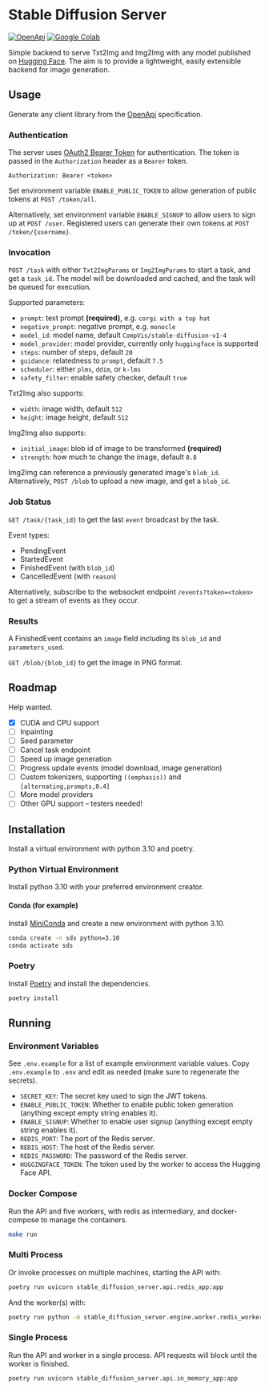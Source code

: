 # Stable Diffusion Server

[![OpenApi](https://img.shields.io/badge/OpenApi-3.0.2-orange)](https://editor.swagger.io/?url=https://raw.githubusercontent.com/irgolic/stable-diffusion-server/master/openapi.yml)
[![Google Colab](https://colab.research.google.com/assets/colab-badge.svg)](https://colab.research.google.com/github/irgolic/stable-diffusion-server/blob/master/colab_runner.ipynb)

Simple backend to serve Txt2Img and Img2Img with any model published on [Hugging Face](https://huggingface.co/models).
The aim is to provide a lightweight, easily extensible backend for image generation.

## Usage

Generate any client library from the [OpenApi](
https://editor.swagger.io/?url=https://raw.githubusercontent.com/irgolic/stable-diffusion-server/master/openapi.yml) specification.

### Authentication

The server uses [OAuth2 Bearer Token](https://swagger.io/docs/specification/authentication/bearer-authentication/) for authentication. The token is passed in the `Authorization` header as a `Bearer` token.

```http
Authorization: Bearer <token>
```

Set environment variable `ENABLE_PUBLIC_TOKEN` to allow generation of public tokens at `POST /token/all`.

Alternatively, set environment variable `ENABLE_SIGNUP` to allow users to sign up at `POST /user`. 
Registered users can generate their own tokens at `POST /token/{username}`.

### Invocation

`POST /task` with either `Txt2ImgParams` or `Img2ImgParams` to start a task, and get a `task_id`. 
The model will be downloaded and cached, and the task will be queued for execution.

Supported parameters:
- `prompt`: text prompt **(required)**, e.g. `corgi with a top hat`
- `negative_prompt`: negative prompt, e.g. `monocle`
- `model_id`: model name, default `CompVis/stable-diffusion-v1-4`
- `model_provider`: model provider, currently only `huggingface` is supported
- `steps`: number of steps, default `20`
- `guidance`: relatedness to `prompt`, default `7.5`
- `scheduler`: either `plms`, `ddim`, or `k-lms`
- `safety_filter`: enable safety checker, default `true`

Txt2Img also supports:
- `width`: image width, default `512`
- `height`: image height, default `512`

Img2Img also supports:
- `initial_image`: blob id of image to be transformed **(required)**
- `strength`: how much to change the image, default `0.8`

Img2Img can reference a previously generated image's `blob_id`. 
Alternatively, `POST /blob` to upload a new image, and get a `blob_id`.

### Job Status

`GET /task/{task_id}` to get the last `event` broadcast by the task.

Event types:
- PendingEvent
- StartedEvent
- FinishedEvent (with `blob_id`)
- CancelledEvent (with `reason`)

Alternatively, subscribe to the websocket endpoint `/events?token=<token>` to get a stream of events as they occur.

### Results

A FinishedEvent contains an `image` field including its `blob_id` and `parameters_used`.

`GET /blob/{blob_id}` to get the image in PNG format.

## Roadmap

Help wanted.

- [x] CUDA and CPU support
- [ ] Inpainting
- [ ] Seed parameter
- [ ] Cancel task endpoint
- [ ] Speed up image generation
- [ ] Progress update events (model download, image generation)
- [ ] Custom tokenizers, supporting `((emphasis))` and `[alternating,prompts,0.4]`
- [ ] More model providers
- [ ] Other GPU support – testers needed!

## Installation

Install a virtual environment with python 3.10 and poetry.

### Python Virtual Environment

Install python 3.10 with your preferred environment creator.

#### Conda (for example)

Install [MiniConda](https://docs.conda.io/en/latest/miniconda.html) and create a new environment with python 3.10.

```bash
conda create -n sds python=3.10
conda activate sds
```

### Poetry

Install [Poetry](https://python-poetry.org/docs/#installation) and install the dependencies.

```bash
poetry install
```

## Running

### Environment Variables

See `.env.example` for a list of example environment variable values.
Copy `.env.example` to `.env` and edit as needed (make sure to regenerate the secrets).

- `SECRET_KEY`: The secret key used to sign the JWT tokens.
- `ENABLE_PUBLIC_TOKEN`: Whether to enable public token generation (anything except empty string enables it).
- `ENABLE_SIGNUP`: Whether to enable user signup (anything except empty string enables it).
- `REDIS_PORT`: The port of the Redis server.
- `REDIS_HOST`: The host of the Redis server.
- `REDIS_PASSWORD`: The password of the Redis server.
- `HUGGINGFACE_TOKEN`: The token used by the worker to access the Hugging Face API.

### Docker Compose

Run the API and five workers, with redis as intermediary, and docker-compose to manage the containers.

```bash
make run
```

### Multi Process

Or invoke processes on multiple machines, starting the API with:

```bash
poetry run uvicorn stable_diffusion_server.api.redis_app:app
```

And the worker(s) with:

```bash
poetry run python -m stable_diffusion_server.engine.worker.redis_worker
```

### Single Process

Run the API and worker in a single process. API requests will block until the worker is finished.

```bash
poetry run uvicorn stable_diffusion_server.api.in_memory_app:app
```